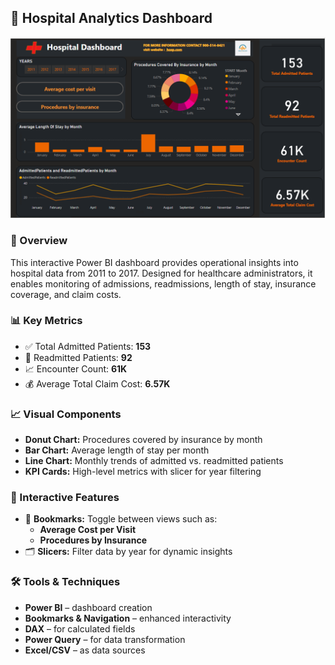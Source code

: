 ## 🏥 Hospital Analytics Dashboard

![Hospital Dashboard](https://raw.githubusercontent.com/YashaswiniReddy/dashboard-portfolio/main/hospital.png)

### 📌 Overview
This interactive Power BI dashboard provides operational insights into hospital data from 2011 to 2017. Designed for healthcare administrators, it enables monitoring of admissions, readmissions, length of stay, insurance coverage, and claim costs.

### 📊 Key Metrics
- ✅ Total Admitted Patients: **153**
- 🔁 Readmitted Patients: **92**
- 📈 Encounter Count: **61K**
- 💰 Average Total Claim Cost: **6.57K**

### 📈 Visual Components
- **Donut Chart:** Procedures covered by insurance by month
- **Bar Chart:** Average length of stay per month
- **Line Chart:** Monthly trends of admitted vs. readmitted patients
- **KPI Cards:** High-level metrics with slicer for year filtering

### 🧭 Interactive Features
- 🔖 **Bookmarks:** Toggle between views such as:
  - **Average Cost per Visit**
  - **Procedures by Insurance**
- 🗂 **Slicers:** Filter data by year for dynamic insights

### 🛠 Tools & Techniques
- **Power BI** – dashboard creation
- **Bookmarks & Navigation** – enhanced interactivity
- **DAX** – for calculated fields
- **Power Query** – for data transformation
- **Excel/CSV** – as data sources

